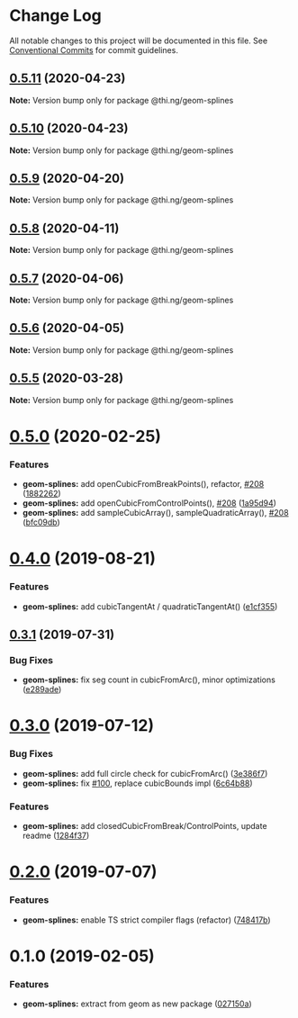 # Change Log

All notable changes to this project will be documented in this file.
See [Conventional Commits](https://conventionalcommits.org) for commit guidelines.

## [0.5.11](https://github.com/thi-ng/umbrella/compare/@thi.ng/geom-splines@0.5.10...@thi.ng/geom-splines@0.5.11) (2020-04-23)

**Note:** Version bump only for package @thi.ng/geom-splines





## [0.5.10](https://github.com/thi-ng/umbrella/compare/@thi.ng/geom-splines@0.5.9...@thi.ng/geom-splines@0.5.10) (2020-04-23)

**Note:** Version bump only for package @thi.ng/geom-splines





## [0.5.9](https://github.com/thi-ng/umbrella/compare/@thi.ng/geom-splines@0.5.8...@thi.ng/geom-splines@0.5.9) (2020-04-20)

**Note:** Version bump only for package @thi.ng/geom-splines





## [0.5.8](https://github.com/thi-ng/umbrella/compare/@thi.ng/geom-splines@0.5.7...@thi.ng/geom-splines@0.5.8) (2020-04-11)

**Note:** Version bump only for package @thi.ng/geom-splines





## [0.5.7](https://github.com/thi-ng/umbrella/compare/@thi.ng/geom-splines@0.5.6...@thi.ng/geom-splines@0.5.7) (2020-04-06)

**Note:** Version bump only for package @thi.ng/geom-splines





## [0.5.6](https://github.com/thi-ng/umbrella/compare/@thi.ng/geom-splines@0.5.5...@thi.ng/geom-splines@0.5.6) (2020-04-05)

**Note:** Version bump only for package @thi.ng/geom-splines





## [0.5.5](https://github.com/thi-ng/umbrella/compare/@thi.ng/geom-splines@0.5.4...@thi.ng/geom-splines@0.5.5) (2020-03-28)

**Note:** Version bump only for package @thi.ng/geom-splines





# [0.5.0](https://github.com/thi-ng/umbrella/compare/@thi.ng/geom-splines@0.4.5...@thi.ng/geom-splines@0.5.0) (2020-02-25)


### Features

* **geom-splines:** add openCubicFromBreakPoints(), refactor, [#208](https://github.com/thi-ng/umbrella/issues/208) ([1882262](https://github.com/thi-ng/umbrella/commit/188226216099a33b6251540b497ce8fd946502d8))
* **geom-splines:** add openCubicFromControlPoints(), [#208](https://github.com/thi-ng/umbrella/issues/208) ([1a95d94](https://github.com/thi-ng/umbrella/commit/1a95d94df2396e14247cca84d3add7385d74a693))
* **geom-splines:** add sampleCubicArray(), sampleQuadraticArray(), [#208](https://github.com/thi-ng/umbrella/issues/208) ([bfc09db](https://github.com/thi-ng/umbrella/commit/bfc09db2493d50576c9f57a93273a3bd102b7ad8))





# [0.4.0](https://github.com/thi-ng/umbrella/compare/@thi.ng/geom-splines@0.3.4...@thi.ng/geom-splines@0.4.0) (2019-08-21)

### Features

* **geom-splines:** add cubicTangentAt / quadraticTangentAt() ([e1cf355](https://github.com/thi-ng/umbrella/commit/e1cf355))

## [0.3.1](https://github.com/thi-ng/umbrella/compare/@thi.ng/geom-splines@0.3.0...@thi.ng/geom-splines@0.3.1) (2019-07-31)

### Bug Fixes

* **geom-splines:** fix seg count in cubicFromArc(), minor optimizations ([e289ade](https://github.com/thi-ng/umbrella/commit/e289ade))

# [0.3.0](https://github.com/thi-ng/umbrella/compare/@thi.ng/geom-splines@0.2.1...@thi.ng/geom-splines@0.3.0) (2019-07-12)

### Bug Fixes

* **geom-splines:** add full circle check for cubicFromArc() ([3e386f7](https://github.com/thi-ng/umbrella/commit/3e386f7))
* **geom-splines:** fix [#100](https://github.com/thi-ng/umbrella/issues/100), replace cubicBounds impl ([6c64b88](https://github.com/thi-ng/umbrella/commit/6c64b88))

### Features

* **geom-splines:** add closedCubicFromBreak/ControlPoints, update readme ([1284f37](https://github.com/thi-ng/umbrella/commit/1284f37))

# [0.2.0](https://github.com/thi-ng/umbrella/compare/@thi.ng/geom-splines@0.1.17...@thi.ng/geom-splines@0.2.0) (2019-07-07)

### Features

* **geom-splines:** enable TS strict compiler flags (refactor) ([748417b](https://github.com/thi-ng/umbrella/commit/748417b))

# 0.1.0 (2019-02-05)

### Features

* **geom-splines:** extract from geom as new package ([027150a](https://github.com/thi-ng/umbrella/commit/027150a))
